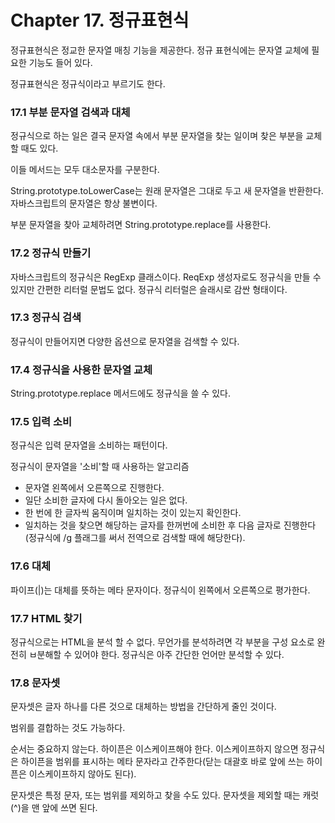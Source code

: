 # Chapter 17. 정규표현식

정규표현식은 정교한 문자열 매칭 기능을 제공한다.
정규 표현식에는 문자열 교체에 필요한 기능도 들어 있다.

정규표현식은 정규식이라고 부르기도 한다.

### 17.1 부분 문자열 검색과 대체

정규식으로 하는 일은 결국 문자열 속에서 부분 문자열을 찾는 일이며 찾은 부분을 교체할 때도 있다.

이들 메서드는 모두 대소문자를 구분한다.

String.prototype.toLowerCase는 원래 문자열은 그대로 두고 새 문자열을 반환한다.
자바스크립트의 문자열은 항상 불변이다.

부분 문자열을 찾아 교체하려면 String.prototype.replace를 사용한다.

### 17.2 정규식 만들기

자바스크립트의 정규식은 RegExp 클래스이다.
ReqExp 생성자로도 정규식을 만들 수 있지만 간편한 리터럴 문법도 없다.
정규식 리터럴은 슬래시로 감싼 형태이다.

### 17.3 정규식 검색

정규식이 만들어지면 다양한 옵션으로 문자열을 검색할 수 있다.

### 17.4 정규식을 사용한 문자열 교체

String.prototype.replace 메서드에도 정규식을 쓸 수 있다.

### 17.5 입력 소비

정규식은 입력 문자열을 소비하는 패턴이다.

정규식이 문자열을 '소비'할 때 사용하는 알고리즘

- 문자열 왼쪽에서 오른쪽으로 진행한다.
- 일단 소비한 글자에 다시 돌아오는 일은 없다.
- 한 번에 한 글자씩 움직이며 일치하는 것이 있는지 확인한다.
- 일치하는 것을 찾으면 해당하는 글자를 한꺼번에 소비한 후 다음 글자로 진행한다(정규식에 /g 플래그를 써서 전역으로 검색할 때에 해당한다).

### 17.6 대체

파이프(|)는 대체를 뜻하는 메타 문자이다.
정규식이 왼쪽에서 오른쪽으로 평가한다.

### 17.7 HTML 찾기

정규식으로는 HTML을 분석 할 수 없다.
무언가를 분석하려면 각 부분을 구성 요소로 완전히 ㅂ분해할 수 있어야 한다.
정규식은 아주 간단한 언어만 분석할 수 있다.

### 17.8 문자셋

문자셋은 글자 하나를 다른 것으로 대체하는 방법을 간단하게 줄인 것이다.

범위를 결합하는 것도 가능하다.

순서는 중요하지 않는다.
하이픈은 이스케이프해야 한다.
이스케이프하지 않으면 정규식은 하이픈을 범위를 표시하는 메타 문자라고 간주한다(닫는 대괄호 바로 앞에 쓰는 하이픈은 이스케이프하지 않아도 된다).

문자셋은 특정 문자, 또는 범위를 제외하고 찾을 수도 있다.
문자셋을 제외할 때는 캐럿(^)을 맨 앞에 쓰면 된다.
